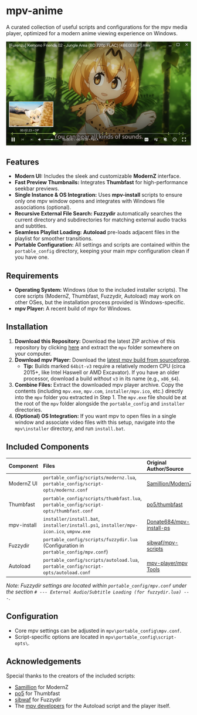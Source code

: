 # mpv-anime

A curated collection of useful scripts and configurations for the mpv media player, optimized for a modern anime viewing experience on Windows.

![preview](preview.png?raw=true)

## Features

*   **Modern UI:** Includes the sleek and customizable **ModernZ** interface.
*   **Fast Preview Thumbnails:** Integrates **Thumbfast** for high-performance seekbar previews.
*   **Single Instance & OS Integration:** Uses **mpv-install** scripts to ensure only one mpv window opens and integrates with Windows file associations (optional).
*   **Recursive External File Search:** **Fuzzydir** automatically searches the current directory and subdirectories for matching external audio tracks and subtitles.
*   **Seamless Playlist Loading:** **Autoload** pre-loads adjacent files in the playlist for smoother transitions.
*   **Portable Configuration:** All settings and scripts are contained within the `portable_config` directory, keeping your main mpv configuration clean if you have one.

## Requirements

*   **Operating System:** Windows (due to the included installer scripts). The core scripts (ModernZ, Thumbfast, Fuzzydir, Autoload) may work on other OSes, but the installation process provided is Windows-specific.
*   **mpv Player:** A recent build of mpv for Windows.

## Installation

1.  **Download this Repository:** Download the latest ZIP archive of this repository by clicking [here](https://github.com/Donate684/mpv-anime/archive/refs/heads/main.zip) and extract the `mpv` folder somewhere on your computer.
2.  **Download mpv Player:** Download the [latest mpv build from sourceforge](https://sourceforge.net/projects/mpv-player-windows/files/).
    *   **Tip:** Builds marked `64bit-v3` require a relatively modern CPU (circa 2015+, like Intel Haswell or AMD Excavator). If you have an older processor, download a build *without* `v3` in its name (e.g., `x86_64`).
3.  **Combine Files:** Extract the downloaded mpv player archive. Copy the contents (including `mpv.exe`, `mpv.com`, `installer/mpv.ico`, etc.) directly into the `mpv` folder you extracted in Step 1. The `mpv.exe` file should be at the root of the `mpv` folder alongside the `portable_config` and `installer` directories.
4.  **(Optional) OS Integration:** If you want mpv to open files in a single window and associate video files with this setup, navigate into the `mpv\installer` directory, and run `install.bat`.

## Included Components

| Component      | Files                                                                                                  | Original Author/Source                                                                |
| :------------- | :----------------------------------------------------------------------------------------------------- | :------------------------------------------------------------------------------------ |
| ModernZ UI     | `portable_config/scripts/modernz.lua`, `portable_config/script-opts/modernz.conf`                    | [Samillion/ModernZ](https://github.com/Samillion/ModernZ)                             |
| Thumbfast      | `portable_config/scripts/thumbfast.lua`, `portable_config/script-opts/thumbfast.conf`                  | [po5/thumbfast](https://github.com/po5/thumbfast)                                     |
| mpv-install    | `installer/install.bat`, `installer/install.ps1`, `installer/mpv-icon.ico`, `umpvw.exe`                  | [Donate684/mpv-install-ps](https://github.com/Donate684/mpv-install-ps)               |
| Fuzzydir       | `portable_config/scripts/fuzzydir.lua` (Configuration in `portable_config/mpv.conf`)                   | [sibwaf/mpv-scripts](https://github.com/sibwaf/mpv-scripts/blob/master/fuzzydir.lua)   |
| Autoload       | `portable_config/scripts/autoload.lua`, `portable_config/script-opts/autoload.conf`                    | [mpv-player/mpv Tools](https://github.com/mpv-player/mpv/blob/master/TOOLS/lua/autoload.lua) |

*Note: Fuzzydir settings are located within `portable_config/mpv.conf` under the section `# --- External Audio/Subtitle Loading (for fuzzydir.lua) ---`.*

## Configuration

*   Core mpv settings can be adjusted in `mpv\portable_config\mpv.conf`.
*   Script-specific options are located in `mpv\portable_config\script-opts\`.

## Acknowledgements

Special thanks to the creators of the included scripts:

*   [Samillion](https://github.com/Samillion) for ModernZ
*   [po5](https://github.com/po5) for Thumbfast
*   [sibwaf](https://github.com/sibwaf) for Fuzzydir
*   The [mpv developers](https://github.com/mpv-player/mpv) for the Autoload script and the player itself.
